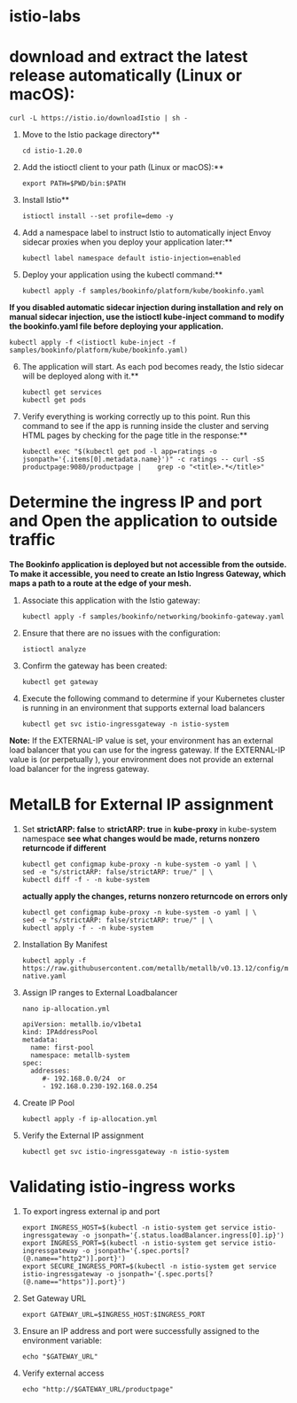 # istio-labs
# download and extract the latest release automatically (Linux or macOS):
```
curl -L https://istio.io/downloadIstio | sh -
```
1. Move to the Istio package directory**
   ```
   cd istio-1.20.0
   ```
2. Add the istioctl client to your path (Linux or macOS):**
   ```
   export PATH=$PWD/bin:$PATH
   ```
3. Install Istio**
   ```
   istioctl install --set profile=demo -y
   ```
4. Add a namespace label to instruct Istio to automatically inject Envoy sidecar proxies when you deploy your application later:**
   ```
   kubectl label namespace default istio-injection=enabled
   ```
5. Deploy your application using the kubectl command:**
   ```
   kubectl apply -f samples/bookinfo/platform/kube/bookinfo.yaml
   ```
**If you disabled automatic sidecar injection during installation and rely on manual sidecar injection, use the istioctl kube-inject command to modify the bookinfo.yaml file before deploying your application.**
   ```
   kubectl apply -f <(istioctl kube-inject -f samples/bookinfo/platform/kube/bookinfo.yaml)
   ```

6. The application will start. As each pod becomes ready, the Istio sidecar will be deployed along with it.**
   ```
   kubectl get services
   kubectl get pods
   ```
7. Verify everything is working correctly up to this point. Run this command to see if the app is running inside the cluster and serving HTML        pages by checking for the page title in the response:**
   ```
   kubectl exec "$(kubectl get pod -l app=ratings -o jsonpath='{.items[0].metadata.name}')" -c ratings -- curl -sS productpage:9080/productpage |    grep -o "<title>.*</title>"
   ```

# Determine the ingress IP and port and Open the application to outside traffic

**The Bookinfo application is deployed but not accessible from the outside. To make it accessible, you need to create an Istio Ingress Gateway, which maps a path to a route at the edge of your mesh.**

1. Associate this application with the Istio gateway:
   ```
   kubectl apply -f samples/bookinfo/networking/bookinfo-gateway.yaml
   ```
2. Ensure that there are no issues with the configuration:
   ```
   istioctl analyze
   ```
3. Confirm the gateway has been created:
   ```
   kubectl get gateway
   ```
4. Execute the following command to determine if your Kubernetes cluster is running in an environment that supports external load balancers
   ```
   kubectl get svc istio-ingressgateway -n istio-system
   ```

**Note:** If the EXTERNAL-IP value is set, your environment has an external load balancer that you can use for the ingress gateway. If the EXTERNAL-IP value is <none> (or perpetually <pending>), your environment does not provide an external load balancer for the ingress gateway.

# MetalLB for External IP assignment

1. Set **strictARP: false** to **strictARP: true** in **kube-proxy** in kube-system namespace
   **see what changes would be made, returns nonzero returncode if different**
   ```
   kubectl get configmap kube-proxy -n kube-system -o yaml | \
   sed -e "s/strictARP: false/strictARP: true/" | \
   kubectl diff -f - -n kube-system
   ```
   **actually apply the changes, returns nonzero returncode on errors only**
   ```
   kubectl get configmap kube-proxy -n kube-system -o yaml | \
   sed -e "s/strictARP: false/strictARP: true/" | \
   kubectl apply -f - -n kube-system
   ```
2. Installation By Manifest
   ```
   kubectl apply -f https://raw.githubusercontent.com/metallb/metallb/v0.13.12/config/manifests/metallb-native.yaml
   ```
3. Assign IP ranges to External Loadbalancer
   ```
   nano ip-allocation.yml
   ```
   ```
   apiVersion: metallb.io/v1beta1
   kind: IPAddressPool
   metadata:
     name: first-pool
     namespace: metallb-system
   spec:
     addresses:
        #- 192.168.0.0/24  or
        - 192.168.0.230-192.168.0.254
   ```
5. Create IP Pool
   ```
   kubectl apply -f ip-allocation.yml
   ```
6. Verify the External IP assignment
   ```
   kubectl get svc istio-ingressgateway -n istio-system
   ```

# Validating istio-ingress works

1. To export ingress external ip and port
   ```
   export INGRESS_HOST=$(kubectl -n istio-system get service istio-ingressgateway -o jsonpath='{.status.loadBalancer.ingress[0].ip}')
   export INGRESS_PORT=$(kubectl -n istio-system get service istio-ingressgateway -o jsonpath='{.spec.ports[?(@.name=="http2")].port}')
   export SECURE_INGRESS_PORT=$(kubectl -n istio-system get service istio-ingressgateway -o jsonpath='{.spec.ports[?(@.name=="https")].port}')
   ```
2. Set Gateway URL
   ```
   export GATEWAY_URL=$INGRESS_HOST:$INGRESS_PORT
   ```
3. Ensure an IP address and port were successfully assigned to the environment variable:
   ```
   echo "$GATEWAY_URL"
   ```
4. Verify external access
   ```
   echo "http://$GATEWAY_URL/productpage"
   ```
